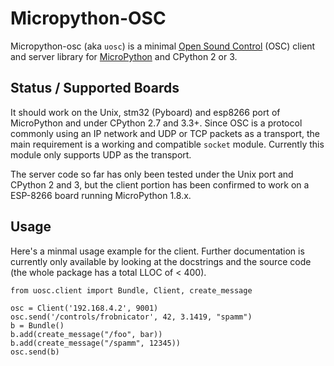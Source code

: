 Micropython-OSC
===============

Micropython-osc (aka `uosc`) is a minimal [Open Sound Control] \(OSC) client
and server library for [MicroPython] and CPython 2 or 3.


Status / Supported Boards
-------------------------

It should work on the Unix, stm32 (Pyboard) and esp8266 port of MicroPython
and under CPython 2.7 and 3.3+. Since OSC is a protocol commonly using an IP
network and UDP or TCP packets as a transport, the main requirement is a
working and compatible `socket` module. Currently this module only supports UDP
as the transport.

The server code so far has only been tested under the Unix port and CPython 2
and 3, but the client portion has been confirmed to work on a ESP-8266 board
running MicroPython 1.8.x.


Usage
-----

Here's a minmal usage example for the client. Further documentation is
currently only available by looking at the docstrings and the source code (the
whole package has a total LLOC of < 400).

    from uosc.client import Bundle, Client, create_message

    osc = Client('192.168.4.2', 9001)
    osc.send('/controls/frobnicator', 42, 3.1419, "spamm")
    b = Bundle()
    b.add(create_message("/foo", bar))
    b.add(create_message("/spamm", 12345))
    osc.send(b)


[Open Sound Control]: http://opensoundcontrol.org
[MicroPython]: http://micropython.org
